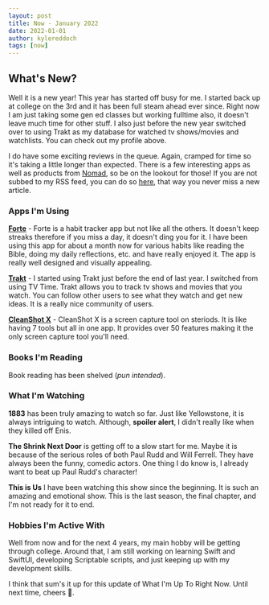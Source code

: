 ```yaml
---
layout: post
title: Now - January 2022
date: 2022-01-01
author: kylereddoch
tags: [now]
---
```

## What's New?

Well it is a new year! This year has started off busy for me. I started back up at college on the 3rd and it has been full steam ahead ever since. Right now I am just taking some gen ed classes but working fulltime also, it doesn't leave much time for other stuff. I also just before the new year switched over to using Trakt as my database for watched tv shows/movies and watchlists. You can check out my profile above.

I do have some exciting reviews in the queue. Again, cramped for time so it's taking a little longer than expected. There is a few interesting apps as well as products from [Nomad](https://nomadgoods.com), so be on the lookout for those! If you are not subbed to my RSS feed, you can do so [here](https://www.kylereddoch.me/feed.xml), that way you never miss a new article.

### Apps I'm Using

**[Forte](https://fortehabits.com)** - Forte is a habit tracker app but not like all the others. It doesn't keep streaks therefore if you miss a day, it doesn't ding you for it. I have been using this app for about a month now for various habits like reading the Bible, doing my daily reflections, etc. and have really enjoyed it. The app is really well designed and visually appealing.

**[Trakt](https://trakt.tv)** - I started using Trakt just before the end of last year. I switched from using TV Time. Trakt allows you to track tv shows and movies that you watch. You can follow other users to see what they watch and get new ideas. It is a really nice community of users.

**[CleanShot X](https://cleanshot.com)** - CleanShot X is a screen capture tool on steriods. It is like having 7 tools but all in one app. It provides over 50 features making it the only screen capture tool you'll need.

### Books I'm Reading

Book reading has been shelved (*pun intended*).

### What I'm Watching

**1883** has been truly amazing to watch so far. Just like Yellowstone, it is always intriguing to watch. Although, **spoiler alert**, I didn't really like when they killed off Enis.

**The Shrink Next Door** is getting off to a slow start for me. Maybe it is because of the serious roles of both Paul Rudd and Will Ferrell. They have always been the funny, comedic actors. One thing I do know is, I already want to beat up Paul Rudd's character!

**This is Us** I have been watching this show since the beginning. It is such an amazing and emotional show. This is the last season, the final chapter, and I'm not ready for it to end.

### Hobbies I'm Active With

Well from now and for the next 4 years, my main hobby will be getting through college. Around that, I am still working on learning Swift and SwiftUI, developing Scriptable scripts, and just keeping up with my development skills.

I think that sum's it up for this update of What I'm Up To Right Now. Until next time, cheers 🍻.
